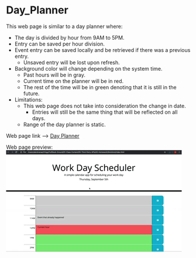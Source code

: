 # Day_Planner

This web page is similar to a day planner where:
 - The day is divided by hour from 9AM to 5PM.
 - Entry can be saved per hour division.
 - Event entry can be saved locally and be retrieved if there was a previous entry.
    - Unsaved entry will be lost upon refresh.
 - Background color will change depending on the system time.
    - Past hours will be in gray.
    - Current time on the planner will be in red.
    - The rest of the time will be in green denoting that it is still in the future.
 - Limitations:
    - This web page does not take into consideration the change in date.
        - Entries will still be the same thing that will be reflected on all days.
    - Range of the day planner is static.


Web page link --> [Day Planner](https://eugene32.github.io/Day_Planner/)

Web page preview:
![alt text][logo]

[logo]: assets/05-third-party-apis-homework-demo.gif "Day Planner"